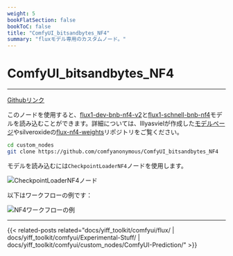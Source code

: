 ```yaml
---
weight: 5
bookFlatSection: false
bookToC: false
title: "ComfyUI_bitsandbytes_NF4"
summary: "fluxモデル専用のカスタムノード。"
---
```


<!--markdownlint-disable MD025 MD033 -->

# ComfyUI_bitsandbytes_NF4

---

[Githubリンク](https://github.com/comfyanonymous/ComfyUI_bitsandbytes_NF4)

このノードを使用すると、[flux1-dev-bnb-nf4-v2](https://huggingface.co/lllyasviel/flux1-dev-bnb-nf4/resolve/main/flux1-dev-bnb-nf4-v2.safetensors)と[flux1-schnell-bnb-nf4](https://huggingface.co/silveroxides/flux1-nf4-weights/resolve/main/flux1-schnell-bnb-nf4.safetensors)モデルを読み込むことができます。詳細については、Illyasvielが作成した[モデルページ](https://huggingface.co/lllyasviel/flux1-dev-bnb-nf4)やsilveroxideの[flux-nf4-weights](https://huggingface.co/silveroxides/flux1-nf4-weights)リポジトリをご覧ください。

```bash
cd custom_nodes
git clone https://github.com/comfyanonymous/ComfyUI_bitsandbytes_NF4
```

モデルを読み込むには`CheckpointLoaderNF4`ノードを使用します。

![CheckpointLoaderNF4ノード](https://huggingface.co/rakki194/yt/resolve/main/static/comfyui/CheckpointLoaderNF4.png)

以下はワークフローの例です：

![NF4ワークフローの例](https://huggingface.co/rakki194/yt/resolve/main/static/comfyui/nf4_workflow.png)

---

<!--
HUGO_SEARCH_EXCLUDE_START
-->
{{< related-posts related="docs/yiff_toolkit/comfyui/flux/ | docs/yiff_toolkit/comfyui/Experimental-Stuff/ | docs/yiff_toolkit/comfyui/custom_nodes/ComfyUI-Prediction/" >}}
<!--
HUGO_SEARCH_EXCLUDE_END
-->
